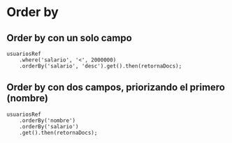 # Order by

## Order by con un solo campo
```
usuariosRef
    .where('salario', '<', 2000000)
    .orderBy('salario', 'desc').get().then(retornaDocs);
```

## Order by con dos campos, priorizando el primero (nombre)
```
usuariosRef
    .orderBy('nombre')
    .orderBy('salario')
    .get().then(retornaDocs);
```